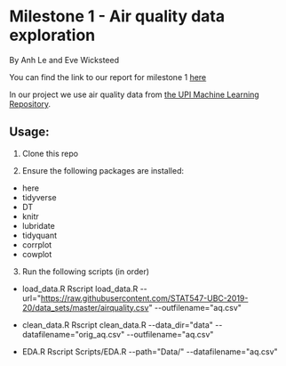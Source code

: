 # Milestone 1 - Air quality data exploration
By Anh Le and Eve Wicksteed

You can find the link to our report for milestone 1 [here](https://stat547-ubc-2019-20.github.io/group_04_anh_eve/Docs/milestone1.html)

In our project we use air quality data from [the UPI Machine Learning Repository](https://archive.ics.uci.edu/ml/datasets/Air+Quality).


## Usage:

1. Clone this repo

2. Ensure the following packages are installed:
- here
- tidyverse
- DT
- knitr
- lubridate
- tidyquant
- corrplot
- cowplot

3. Run the following scripts (in order)

- load_data.R
Rscript load_data.R --url="https://raw.githubusercontent.com/STAT547-UBC-2019-20/data_sets/master/airquality.csv" --outfilename="aq.csv"

- clean_data.R
Rscript clean_data.R --data_dir="data" --datafilename="orig_aq.csv" --outfilename="aq.csv"

- EDA.R
Rscript Scripts/EDA.R --path="Data/" --datafilename="aq.csv"






